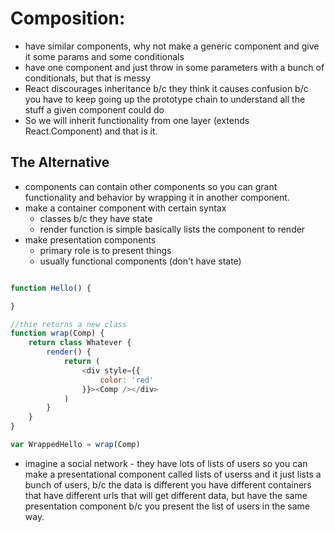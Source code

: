 # Composition:
* have similar components, why not make a generic component and give it some params and some conditionals
* have one component and just throw in some parameters with a bunch of conditionals, but that is messy
* React discourages inheritance b/c they think it causes confusion b/c you have to keep going up the prototype chain to understand all the stuff a given component could do
* So we will inherit functionality from one layer (extends React.Component) and that is it.

## The Alternative
* components can contain other components so you can grant functionality and behavior by wrapping it in another component.
* make a container component with certain syntax
    * classes b/c they have state
    * render function is simple basically lists the component to render
* make presentation components
    * primary role is to present things
    * usually functional components (don't have state)


```javascript

function Hello() {

}

//thie returns a new class
function wrap(Comp) {
    return class Whatever {
        render() {
            return (
                <div style={{
                    color: 'red'
                }}><Comp /></div>
            )
        }
    }
}

var WrappedHello = wrap(Comp)

```

* imagine a social network - they have lots of lists of users so you can make a presentational component called lists of userss and it just lists a bunch of users, b/c the data is different you have different containers that have different urls that will get different data, but have the same presentation component b/c you present the list of users in the same way. 
